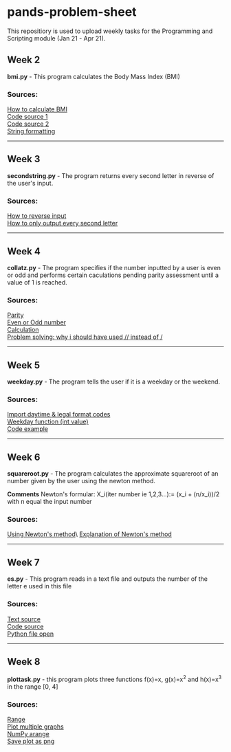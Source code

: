 # pands-problem-sheet

This repositiory is used to upload weekly tasks for the Programming and Scripting module (Jan 21 - Apr 21).

## Week 2 

**bmi.py** - This program calculates the Body Mass Index (BMI)

### Sources:
[How to calculate BMI](https://www.includehelp.com/python/bmi-body-mass-index-calculator.aspx)\
[Code source 1](https://stackoverflow.com/questions/20405610/bmi-calculator-in-python/50386292)\
[Code source 2](https://dev.to/mindninjax/how-to-build-a-bmi-calculator-in-python-4g2g)\
[String formatting](https://www.datacamp.com/community/tutorials/f-string-formatting-in-python?utm_source=adwords_ppc&utm_campaignid=898687156&utm_adgroupid=48947256715&utm_device=c&utm_keyword=&utm_matchtype=b&utm_network=g&utm_adpostion=&utm_creative=332602034352&utm_targetid=aud-299261629574:dsa-429603003980&utm_loc_interest_ms=&utm_loc_physical_ms=1007850&gclid=Cj0KCQjw6-SDBhCMARIsAGbI7UiG42ET-suFypHhRT0YUFpbmL421u-V1bxqDz9oBeZ1rhRQsIaI2rEaAsbAEALw_wcB)

---

## Week 3

**secondstring.py** - The program returns every second letter in reverse of the user's input. 

### Sources: 
[How to reverse input](https://stackoverflow.com/questions/29092778/how-to-reverse-user-input-in-python)\
[How to only output every second letter](https://stackoverflow.com/questions/48873854/python-printing-ever-other-letter-of-a-word)

---

## Week 4

**collatz.py** - The program specifies if the number inputted by a user is even or odd and performs certain caculations pending parity assessment until a value of 1 is reached.

### Sources: 
[Parity](https://en.wikipedia.org/wiki/Parity_(mathematics))\
[Even or Odd number](https://www.programiz.com/python-programming/examples/odd-even)\
[Calculation](https://stackoverflow.com/questions/33508034/making-a-collatz-program-automate-the-boring-stuff)\
[Problem solving: why i should have used // instead of /](https://www.educative.io/edpresso/what-are-division-operators-in-python)

---

## Week 5 

**weekday.py** - The program tells the user if it is a weekday or the weekend. 

### Sources:
[Import daytime & legal format codes](https://www.w3schools.com/python/python_datetime.asp)\
[Weekday function (int value)](https://pythontic.com/datetime/date/weekday)\
[Code example](https://stackoverflow.com/questions/29384696/how-to-find-current-day-is-weekday-or-weekends-in-python)

---

## Week 6 

**squareroot.py** - The program calculates the approximate squareroot of an number given by the user using the newton method.

**Comments** Newton's formular: X_i(iter number ie 1,2,3...):= (x_i + (n/x_i))/2 with n equal the input number

### Sources: 
[Using Newton's method](https://www.geeksforgeeks.org/find-root-of-a-number-using-newtons-method/#:~:text=Let%20N%20be%20any%20number,correct%20square%20root%20of%20N.)\
[Explanation of Newton's method](https://hackernoon.com/calculating-the-square-root-of-a-number-using-the-newton-raphson-method-a-how-to-guide-yr4e32zo)


---

## Week 7 

**es.py** - This program reads in a text file and outputs the number of the letter e used in this file

### Sources:
[Text source](https://time.com/4534903/moby-dick-chapter-one/)\
[Code source](https://www.geeksforgeeks.org/count-the-number-of-times-a-letter-appears-in-a-text-file-in-python/)\
[Python file open](https://www.w3schools.com/python/python_file_handling.asp)

---

## Week 8

**plottask.py** - this program plots three functions f(x)=x, g(x)=x<sup>2</sup> and h(x)=x<sup>3</sup> in the range [0, 4]

### Sources: 
[Range](https://matplotlib.org/stable/tutorials/introductory/pyplot.html)\
[Plot multiple graphs](https://stackoverflow.com/questions/22276066/how-to-plot-multiple-functions-on-the-same-figure-in-matplotlib)\
[NumPy arange](https://realpython.com/how-to-use-numpy-arange/)\
[Save plot as png](https://stackabuse.com/save-plot-as-image-with-matplotlib/)